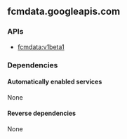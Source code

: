 ## fcmdata.googleapis.com

### APIs

* [ fcmdata:v1beta1 ]( https://fcmdata.googleapis.com/$discovery/rest?version=v1beta1 )

### Dependencies

#### Automatically enabled services

None

#### Reverse dependencies

None
